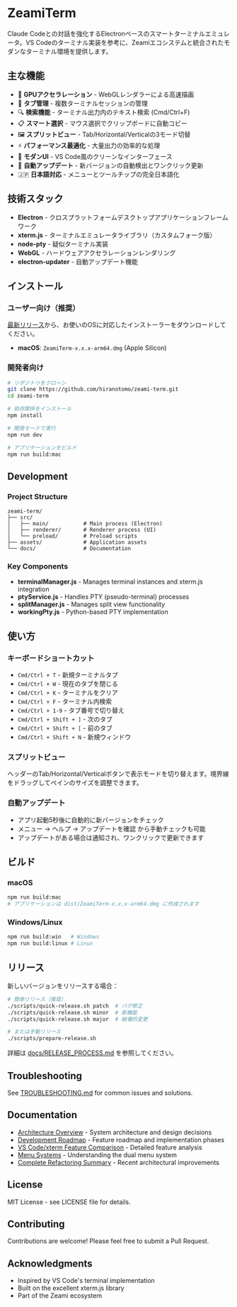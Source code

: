 # ZeamiTerm

Claude Codeとの対話を強化するElectronベースのスマートターミナルエミュレータ。VS Codeのターミナル実装を参考に、Zeamiエコシステムと統合されたモダンなターミナル環境を提供します。

## 主な機能

- 🚀 **GPUアクセラレーション** - WebGLレンダラーによる高速描画
- 📑 **タブ管理** - 複数ターミナルセッションの管理
- 🔍 **検索機能** - ターミナル出力内のテキスト検索 (Cmd/Ctrl+F)
- 📋 **スマート選択** - マウス選択でクリップボードに自動コピー
- 🖼️ **スプリットビュー** - Tab/Horizontal/Verticalの3モード切替
- ⚡ **パフォーマンス最適化** - 大量出力の効率的な処理
- 🎨 **モダンUI** - VS Code風のクリーンなインターフェース
- 🔄 **自動アップデート** - 新バージョンの自動検出とワンクリック更新
- 🇯🇵 **日本語対応** - メニューとツールチップの完全日本語化

## 技術スタック

- **Electron** - クロスプラットフォームデスクトップアプリケーションフレームワーク
- **xterm.js** - ターミナルエミュレータライブラリ（カスタムフォーク版）
- **node-pty** - 疑似ターミナル実装
- **WebGL** - ハードウェアアクセラレーションレンダリング
- **electron-updater** - 自動アップデート機能

## インストール

### ユーザー向け（推奨）

[最新リリース](https://github.com/hiranotomo/zeami-term/releases/latest)から、お使いのOSに対応したインストーラーをダウンロードしてください。

- **macOS**: `ZeamiTerm-x.x.x-arm64.dmg` (Apple Silicon)

### 開発者向け

```bash
# リポジトリをクローン
git clone https://github.com/hiranotomo/zeami-term.git
cd zeami-term

# 依存関係をインストール
npm install

# 開発モードで実行
npm run dev

# アプリケーションをビルド
npm run build:mac
```

## Development

### Project Structure

```
zeami-term/
├── src/
│   ├── main/           # Main process (Electron)
│   ├── renderer/       # Renderer process (UI)
│   └── preload/        # Preload scripts
├── assets/             # Application assets
└── docs/               # Documentation
```

### Key Components

- **terminalManager.js** - Manages terminal instances and xterm.js integration
- **ptyService.js** - Handles PTY (pseudo-terminal) processes
- **splitManager.js** - Manages split view functionality
- **workingPty.js** - Python-based PTY implementation

## 使い方

### キーボードショートカット

- `Cmd/Ctrl + T` - 新規ターミナルタブ
- `Cmd/Ctrl + W` - 現在のタブを閉じる
- `Cmd/Ctrl + K` - ターミナルをクリア
- `Cmd/Ctrl + F` - ターミナル内検索
- `Cmd/Ctrl + 1-9` - タブ番号で切り替え
- `Cmd/Ctrl + Shift + ]` - 次のタブ
- `Cmd/Ctrl + Shift + [` - 前のタブ
- `Cmd/Ctrl + Shift + N` - 新規ウィンドウ

### スプリットビュー

ヘッダーのTab/Horizontal/Verticalボタンで表示モードを切り替えます。境界線をドラッグしてペインのサイズを調整できます。

### 自動アップデート

- アプリ起動5秒後に自動的に新バージョンをチェック
- メニュー → ヘルプ → アップデートを確認 から手動チェックも可能
- アップデートがある場合は通知され、ワンクリックで更新できます

## ビルド

### macOS

```bash
npm run build:mac
# アプリケーションは dist/ZeamiTerm-x.x.x-arm64.dmg に作成されます
```

### Windows/Linux

```bash
npm run build:win   # Windows
npm run build:linux # Linux
```

## リリース

新しいバージョンをリリースする場合：

```bash
# 簡単リリース（推奨）
./scripts/quick-release.sh patch  # バグ修正
./scripts/quick-release.sh minor  # 新機能
./scripts/quick-release.sh major  # 破壊的変更

# または手動リリース
./scripts/prepare-release.sh
```

詳細は [docs/RELEASE_PROCESS.md](docs/RELEASE_PROCESS.md) を参照してください。

## Troubleshooting

See [TROUBLESHOOTING.md](TROUBLESHOOTING.md) for common issues and solutions.

## Documentation

- [Architecture Overview](docs/ARCHITECTURE.md) - System architecture and design decisions
- [Development Roadmap](docs/development/ROADMAP.md) - Feature roadmap and implementation phases
- [VS Code/xterm Feature Comparison](docs/development/FEATURE_COMPARISON.md) - Detailed feature analysis
- [Menu Systems](docs/MENU_SYSTEMS.md) - Understanding the dual menu system
- [Complete Refactoring Summary](docs/COMPLETE_REFACTORING_SUMMARY.md) - Recent architectural improvements

## License

MIT License - see LICENSE file for details.

## Contributing

Contributions are welcome! Please feel free to submit a Pull Request.

## Acknowledgments

- Inspired by VS Code's terminal implementation
- Built on the excellent xterm.js library
- Part of the Zeami ecosystem
